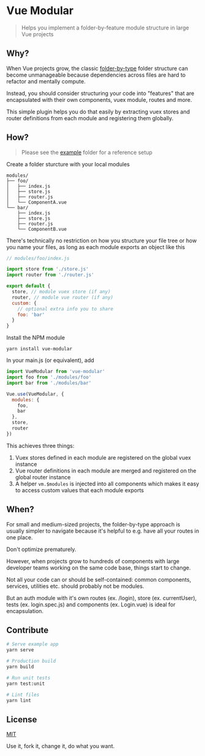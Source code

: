 # Vue Modular

> Helps you implement a folder-by-feature module structure in large Vue projects

## Why?

When Vue projects grow, the classic [folder-by-type](https://itnext.io/how-to-structure-a-vue-js-project-29e4ddc1aeeb) folder structure can become unmanageable because dependencies across files are hard to refactor and mentally compute.

Instead, you should consider structuring your code into "features" that are encapsulated with their own components, vuex module, routes and more.

This simple plugin helps you do that easily by extracting vuex stores and router definitions from each module and registering them globally.

## How?

> Please see the [example](github.com) folder for a reference setup

Create a folder sturcture with your local modules

```
modules/
├── foo/
│   ├── index.js
│   ├── store.js
│   ├── router.js
│   └── ComponentA.vue
└── bar/
    ├── index.js
    ├── store.js
    ├── router.js
    └── ComponentB.vue
```

There's technically no restriction on how you structure your file tree or how you name your files, as long as each module exports an object like this

```javascript
// modules/foo/index.js

import store from './store.js'
import router from './router.js'

export default {
  store, // module vuex store (if any)
  router, // module vue router (if any)
  custom: {
    // optional extra info you to share
    foo: 'bar'
  }
}
```

Install the NPM module

```shell
yarn install vue-modular
```

In your main.js (or equivalent), add

```javascript
import VueModular from 'vue-modular'
import foo from './modules/foo'
import bar from './modules/bar'

Vue.use(VueModular, {
  modules: {
    foo,
    bar
  },
  store,
  router
})
```

This achieves three things:

1. Vuex stores defined in each module are registered on the global vuex instance
2. Vue router definitions in each module are merged and registered on the global router instance
3. A helper `vm.$modules` is injected into all components which makes it easy to access custom values that each module exports

## When?

For small and medium-sized projects, the folder-by-type approach is usually simpler to navigate because it's helpful to e.g. have all your routes in one place.

Don't optimize prematurely.

However, when projects grow to hundreds of components with large developer teams working on the same code base, things start to change.

Not all your code can or should be self-contained: common components, services, utilities etc. should probably not be modules.

But an auth module with it's own routes (ex. /login), store (ex. currentUser), tests (ex. login.spec.js) and components (ex. Login.vue) is ideal for encapsulation.

## Contribute

```bash
# Serve example app
yarn serve

# Production build
yarn build

# Run unit tests
yarn test:unit

# Lint files
yarn lint
```

## License

[MIT](http://opensource.org/licenses/MIT)

Use it, fork it, change it, do what you want.
